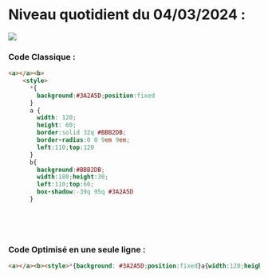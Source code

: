# Niveau quotidient du 04/03/2024 : 

<img src = "https://firebasestorage.googleapis.com/v0/b/cssbattleapp.appspot.com/o/user%2Fummd3POvEDfFyeFvVdOMG3OOrwE2%2Ftargets%2Ftarget_8gHmTBO.png?alt=media">


### Code Classique :  

```html 
<a></a><b>
    <style>
      *{
        background:#3A2A5D;position:fixed
      }
      a {
        width: 120;
        height: 60;
        border:solid 32q #BBB2DB;
        border-radius:0 0 9em 9em;
        left:110;top:120
      }
      b{
        background:#BBB2DB;
        width:180;height:30;
        left:110;top:60;
        box-shadow:-39q 95q #3A2A5D
      }

  
```

<br>

### Code Optimisé en une seule ligne : 

```html 
<a></a><b><style>*{background: #3A2A5D;position:fixed}a{width:120;height:60;border:solid 32q #BBB2DB;border-radius:0 0 9em 9em;left:110;top:120}b{background: #BBB2DB;width:180;height:30;left:110;top:60;box-shadow:-39q 95q #3A2A5D

```